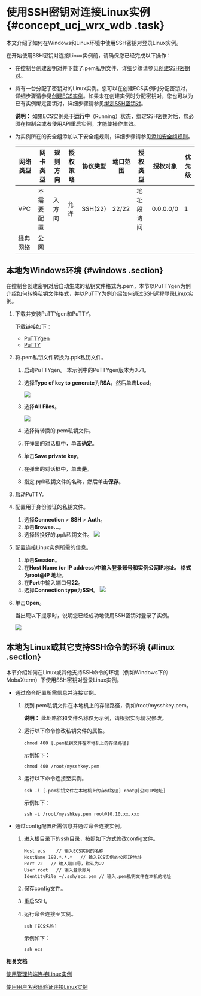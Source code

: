 # 使用SSH密钥对连接Linux实例 {#concept_ucj_wrx_wdb .task}

本文介绍了如何在Windows和Linux环境中使用SSH密钥对登录Linux实例。

在开始使用SSH密钥对连接Linux实例前，请确保您已经完成以下操作：

-   在控制台创建密钥对并下载了.pem私钥文件，详细步骤请参见[创建SSH密钥对](../intl.zh-CN/安全/SSH密钥对/使用SSH密钥对.md#section_f5c_h31_ydb)。
-   持有一台分配了密钥对的Linux实例。您可以在创建ECS实例时分配密钥对，详细步骤请参见[创建ECS实例](../intl.zh-CN/个人版快速入门/创建ECS实例.md#)。如果未在创建实例时分配密钥对，您也可以为已有实例绑定密钥对，详细步骤请参见[绑定SSH密钥对](../intl.zh-CN/安全/SSH密钥对/使用SSH密钥对.md#section_d4l_ql1_ydb)。

    **说明：** 如果ECS实例处于**运行中**（Running）状态，绑定SSH密钥对后，您必须在控制台或者使用API重启实例，才能使操作生效。

-   为实例所在的安全组添加以下安全组规则，详细步骤请参见[添加安全组规则](../intl.zh-CN/安全/安全组/添加安全组规则.md#)。

    |网络类型|网卡类型|规则方向|授权策略|协议类型|端口范围|授权类型|授权对象|优先级|
    |----|----|----|----|----|----|----|----|---|
    |VPC|不需要配置|入方向|允许|SSH\(22\)|22/22|地址段访问|0.0.0.0/0|1|
    |经典网络|公网|


## 本地为Windows环境 {#windows .section}

在控制台创建密钥对后自动生成的私钥文件格式为.pem，本节以PuTTYgen为例介绍如何转换私钥文件格式，并以PuTTY为例介绍如何通过SSH远程登录Linux实例。

1.  下载并安装PuTTYgen和PuTTY。 

    下载链接如下：

    -   [PuTTYgen](https://the.earth.li/~sgtatham/putty/latest/w64/puttygen.exe)
    -   [PuTTY](https://the.earth.li/~sgtatham/putty/latest/w64/putty.exe)
2.  将.pem私钥文件转换为.ppk私钥文件。 
    1.  启动PuTTYgen。 本示例中的PuTTYgen版本为0.71。
    2.  选择**Type of key to generate**为**RSA**，然后单击**Load**。 

        ![](http://static-aliyun-doc.oss-cn-hangzhou.aliyuncs.com/assets/img/9620/156678621251179_zh-CN.png)

    3.  选择**All Files**。 

        ![](http://static-aliyun-doc.oss-cn-hangzhou.aliyuncs.com/assets/img/9620/15667862125188_zh-CN.png)

    4.  选择待转换的.pem私钥文件。
    5.  在弹出的对话框中，单击**确定**。
    6.  单击**Save private key**。
    7.  在弹出的对话框中，单击**是**。
    8.  指定.ppk私钥文件的名称，然后单击**保存**。
3.  启动PuTTY。
4.  配置用于身份验证的私钥文件。 

    1.  选择**Connection** \> **SSH** \> **Auth**。
    2.  单击**Browse…**。
    3.  选择转换好的.ppk私钥文件。
    ![](http://static-aliyun-doc.oss-cn-hangzhou.aliyuncs.com/assets/img/9620/15667862145191_zh-CN.png)

5.  配置连接Linux实例所需的信息。 

    1.  单击**Session**。
    2.  在**Host Name \(or IP address\)**中输入登录账号和实例公网IP地址。 格式为**root@IP 地址**。
    3.  在**Port**中输入端口号**22**。
    4.  选择**Connection type**为**SSH**。
    ![](http://static-aliyun-doc.oss-cn-hangzhou.aliyuncs.com/assets/img/9620/15667862155192_zh-CN.png)

6.  单击**Open**。 

    当出现以下提示时，说明您已经成功地使用SSH密钥对登录了实例。

    ![](http://static-aliyun-doc.oss-cn-hangzhou.aliyuncs.com/assets/img/9620/156678621651203_zh-CN.png)


## 本地为Linux或其它支持SSH命令的环境 {#linux .section}

本节介绍如何在Linux或其他支持SSH命令的环境（例如Windows下的MobaXterm）下使用SSH密钥对登录Linux实例。

-   通过命令配置所需信息并连接实例。
    1.  找到.pem私钥文件在本地机上的存储路径，例如/root/mysshkey.pem。

        **说明：** 此处路径和文件名称仅为示例，请根据实际情况修改。

    2.  运行以下命令修改私钥文件的属性。

        ``` {#codeblock_os2_q0l_vzt}
        chmod 400 [.pem私钥文件在本地机上的存储路径]
        ```

        示例如下：

        ``` {#codeblock_t6i_dxz_pez}
        chmod 400 /root/mysshkey.pem
        ```

    3.  运行以下命令连接至实例。

        ``` {#codeblock_jbu_lkq_l3d}
        ssh -i [.pem私钥文件在本地机上的存储路径] root@[公网IP地址]
        ```

        示例如下：

        ``` {#codeblock_db6_cnn_61w}
        ssh -i /root/mysshkey.pem root@10.10.xx.xxx
        ```

-   通过config配置所需信息并通过命令连接实例。
    1.  进入根目录下的ssh目录，按照如下方式修改config文件。

        ``` {#codeblock_gdt_den_x73}
        Host ecs    // 输入ECS实例的名称
        HostName 192.*.*.*   // 输入ECS实例的公网IP地址
        Port 22   // 输入端口号，默认为22
        User root   // 输入登录账号
        IdentityFile ~/.ssh/ecs.pem // 输入.pem私钥文件在本机的地址
        ```

    2.  保存config文件。
    3.  重启SSH。
    4.  运行命令连接至实例。

        ``` {#codeblock_hga_83q_t8h}
        ssh [ECS名称]
        ```

        示例如下：

        ``` {#codeblock_3o7_a10_2hj}
        ssh ecs
        ```


**相关文档**  


[使用管理终端连接Linux实例](intl.zh-CN/实例/连接实例/连接Linux实例/使用管理终端连接Linux实例.md#)

[使用用户名密码验证连接Linux实例](intl.zh-CN/实例/连接实例/连接Linux实例/使用用户名密码验证连接Linux实例.md#)

